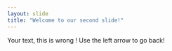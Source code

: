 ```yaml
---
layout: slide
title: "Welcome to our second slide!"
---
```

Your text, this is wrong !
Use the left arrow to go back!
